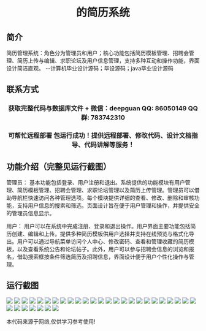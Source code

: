 <p><h1 align="center">的简历系统</h1></p>

## 简介
简历管理系统：角色分为管理员和用户；核心功能包括简历模板管理、招聘会管理、简历上传与编辑、求职论坛及用户信息管理，支持多种互动和操作功能，界面设计简洁直观。    --计算机毕业设计源码；毕设源码；java毕业设计源码


## 联系方式
<p><h3 align="center">获取完整代码与数据库文件 + 微信：deepguan QQ: 86050149 QQ群: 783742310</h3></p>
<p><h3 align="center">可帮忙远程部署 包运行成功！提供远程部署、修改代码、设计文档指导、代码讲解等服务！</h3></p>

## 功能介绍（完整见运行截图）
管理员： 基本功能包括登录、用户注册和退出。系统提供的功能模块有用户管理、简历模板管理、招聘会管理、求职论坛管理以及简历上传管理。管理员可以借助导航栏快速访问各种管理选项。每个模块提供详细的查看、修改、删除和审核功能，支持用户信息的搜索和筛选。页面设计旨在便于用户管理和操作，并提供安全的管理员信息显示。

用户： 用户可以在系统中完成注册、登录和退出操作。用户界面主要功能包括简历创建、编辑和上传。提供多种简历模板供用户选择并支持在线预览与格式化导出。用户可以通过导航菜单访问个人中心、修改密码、查看和管理收藏的简历模板，以及查看系统公告和论坛帖子。此外，用户可以参与招聘会信息的浏览和报名，借助搜索框按条件筛选简历及招聘信息，界面设计便于用户个性化操作与管理。


## 运行截图
![](https://bs-1329754181.cos.ap-shanghai.myqcloud.com/spring/ResumeSystem/img/001.jpg)
![](https://bs-1329754181.cos.ap-shanghai.myqcloud.com/spring/ResumeSystem/img/002.jpg)
![](https://bs-1329754181.cos.ap-shanghai.myqcloud.com/spring/ResumeSystem/img/003.jpg)
![](https://bs-1329754181.cos.ap-shanghai.myqcloud.com/spring/ResumeSystem/img/004.jpg)
![](https://bs-1329754181.cos.ap-shanghai.myqcloud.com/spring/ResumeSystem/img/005.jpg)
![](https://bs-1329754181.cos.ap-shanghai.myqcloud.com/spring/ResumeSystem/img/006.jpg)
![](https://bs-1329754181.cos.ap-shanghai.myqcloud.com/spring/ResumeSystem/img/007.jpg)
![](https://bs-1329754181.cos.ap-shanghai.myqcloud.com/spring/ResumeSystem/img/008.jpg)
![](https://bs-1329754181.cos.ap-shanghai.myqcloud.com/spring/ResumeSystem/img/009.jpg)
![](https://bs-1329754181.cos.ap-shanghai.myqcloud.com/spring/ResumeSystem/img/010.jpg)
![](https://bs-1329754181.cos.ap-shanghai.myqcloud.com/spring/ResumeSystem/img/011.jpg)
![](https://bs-1329754181.cos.ap-shanghai.myqcloud.com/spring/ResumeSystem/img/012.jpg)
![](https://bs-1329754181.cos.ap-shanghai.myqcloud.com/spring/ResumeSystem/img/013.jpg)
![](https://bs-1329754181.cos.ap-shanghai.myqcloud.com/spring/ResumeSystem/img/014.jpg)
![](https://bs-1329754181.cos.ap-shanghai.myqcloud.com/spring/ResumeSystem/img/015.jpg)
![](https://bs-1329754181.cos.ap-shanghai.myqcloud.com/spring/ResumeSystem/img/016.jpg)
![](https://bs-1329754181.cos.ap-shanghai.myqcloud.com/spring/ResumeSystem/img/017.jpg)
![](https://bs-1329754181.cos.ap-shanghai.myqcloud.com/spring/ResumeSystem/img/018.jpg)
![](https://bs-1329754181.cos.ap-shanghai.myqcloud.com/spring/ResumeSystem/img/019.jpg)
![](https://bs-1329754181.cos.ap-shanghai.myqcloud.com/spring/ResumeSystem/img/020.jpg)
![](https://bs-1329754181.cos.ap-shanghai.myqcloud.com/spring/ResumeSystem/img/021.jpg)
![](https://bs-1329754181.cos.ap-shanghai.myqcloud.com/spring/ResumeSystem/img/022.jpg)
![](https://bs-1329754181.cos.ap-shanghai.myqcloud.com/spring/ResumeSystem/img/023.jpg)
![](https://bs-1329754181.cos.ap-shanghai.myqcloud.com/spring/ResumeSystem/img/024.jpg)
![](https://bs-1329754181.cos.ap-shanghai.myqcloud.com/spring/ResumeSystem/img/025.jpg)
![](https://bs-1329754181.cos.ap-shanghai.myqcloud.com/spring/ResumeSystem/img/026.jpg)
![](https://bs-1329754181.cos.ap-shanghai.myqcloud.com/spring/ResumeSystem/img/027.jpg)
![](https://bs-1329754181.cos.ap-shanghai.myqcloud.com/spring/ResumeSystem/img/028.jpg)
![](https://bs-1329754181.cos.ap-shanghai.myqcloud.com/spring/ResumeSystem/img/029.jpg)
![](https://bs-1329754181.cos.ap-shanghai.myqcloud.com/spring/ResumeSystem/img/030.jpg)
![](https://bs-1329754181.cos.ap-shanghai.myqcloud.com/spring/ResumeSystem/img/031.jpg)
![](https://bs-1329754181.cos.ap-shanghai.myqcloud.com/spring/ResumeSystem/img/032.jpg)

<p>本代码来源于网络,仅供学习参考使用!</p>
